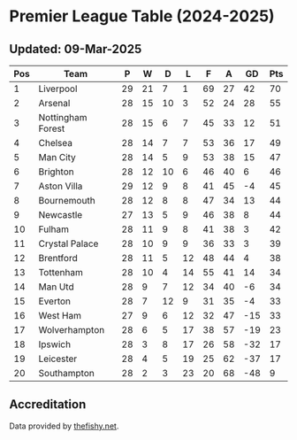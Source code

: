 # Premier League Table (2024-2025)
## Updated: 09-Mar-2025

| Pos | Team | P | W | D | L | F | A | GD | Pts |
| --- | --- | --- | --- | --- | --- | --- | --- | --- | --- |
| 1 | Liverpool | 29 | 21 | 7 | 1 | 69 | 27 | 42 | 70 |
| 2 | Arsenal | 28 | 15 | 10 | 3 | 52 | 24 | 28 | 55 |
| 3 | Nottingham Forest | 28 | 15 | 6 | 7 | 45 | 33 | 12 | 51 |
| 4 | Chelsea | 28 | 14 | 7 | 7 | 53 | 36 | 17 | 49 |
| 5 | Man City | 28 | 14 | 5 | 9 | 53 | 38 | 15 | 47 |
| 6 | Brighton | 28 | 12 | 10 | 6 | 46 | 40 | 6 | 46 |
| 7 | Aston Villa | 29 | 12 | 9 | 8 | 41 | 45 | -4 | 45 |
| 8 | Bournemouth | 28 | 12 | 8 | 8 | 47 | 34 | 13 | 44 |
| 9 | Newcastle | 27 | 13 | 5 | 9 | 46 | 38 | 8 | 44 |
| 10 | Fulham | 28 | 11 | 9 | 8 | 41 | 38 | 3 | 42 |
| 11 | Crystal Palace | 28 | 10 | 9 | 9 | 36 | 33 | 3 | 39 |
| 12 | Brentford | 28 | 11 | 5 | 12 | 48 | 44 | 4 | 38 |
| 13 | Tottenham | 28 | 10 | 4 | 14 | 55 | 41 | 14 | 34 |
| 14 | Man Utd | 28 | 9 | 7 | 12 | 34 | 40 | -6 | 34 |
| 15 | Everton | 28 | 7 | 12 | 9 | 31 | 35 | -4 | 33 |
| 16 | West Ham | 27 | 9 | 6 | 12 | 32 | 47 | -15 | 33 |
| 17 | Wolverhampton | 28 | 6 | 5 | 17 | 38 | 57 | -19 | 23 |
| 18 | Ipswich | 28 | 3 | 8 | 17 | 26 | 58 | -32 | 17 |
| 19 | Leicester | 28 | 4 | 5 | 19 | 25 | 62 | -37 | 17 |
| 20 | Southampton | 28 | 2 | 3 | 23 | 20 | 68 | -48 | 9 |

## Accreditation 

Data provided by [thefishy.net](https://www.thefishy.net/).